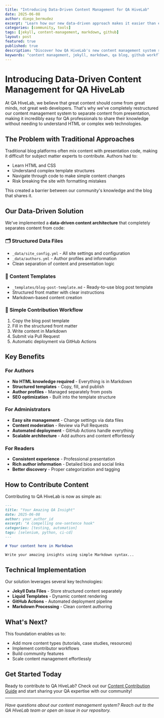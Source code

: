 ```yaml
---
title: "Introducing Data-Driven Content Management for QA HiveLab"
date: 2025-06-08
author: diego_bermudez
excerpt: "Learn how our new data-driven approach makes it easier than ever to contribute content without touching HTML or complex code."
categories: [community, tools]
tags: [jekyll, content-management, markdown, github]
layout: post
featured: true
published: true
description: "Discover how QA HiveLab's new content management system separates content from presentation, making it easy for anyone to contribute blog posts and manage site content through simple Markdown files and data structures."
keywords: "content management, jekyll, markdown, qa blog, github workflow"
---
```


# Introducing Data-Driven Content Management for QA HiveLab

At QA HiveLab, we believe that great content should come from great minds, not great web developers. That's why we've completely restructured our content management system to separate content from presentation, making it incredibly easy for QA professionals to share their knowledge without needing to understand HTML or complex web technologies.

## The Problem with Traditional Approaches

Traditional blog platforms often mix content with presentation code, making it difficult for subject matter experts to contribute. Authors had to:

- Learn HTML and CSS
- Understand complex template structures  
- Navigate through code to make simple content changes
- Risk breaking the site with formatting mistakes

This created a barrier between our community's knowledge and the blog that shares it.

## Our Data-Driven Solution

We've implemented a **data-driven content architecture** that completely separates content from code:

### 🗂️ **Structured Data Files**
- `_data/site_config.yml` - All site settings and configuration
- `_data/authors.yml` - Author profiles and information
- Clean separation of content and presentation logic

### 📝 **Content Templates**
- `_templates/blog-post-template.md` - Ready-to-use blog post template
- Structured front matter with clear instructions
- Markdown-based content creation

### 🔄 **Simple Contribution Workflow**
1. Copy the blog post template
2. Fill in the structured front matter
3. Write content in Markdown
4. Submit via Pull Request
5. Automatic deployment via GitHub Actions

## Key Benefits

### **For Authors**
- **No HTML knowledge required** - Everything is in Markdown
- **Structured templates** - Copy, fill, and publish
- **Author profiles** - Managed separately from posts
- **SEO optimization** - Built into the template structure

### **For Administrators**
- **Easy site management** - Change settings via data files
- **Content moderation** - Review via Pull Requests
- **Automated deployment** - GitHub Actions handle everything
- **Scalable architecture** - Add authors and content effortlessly

### **For Readers**
- **Consistent experience** - Professional presentation
- **Rich author information** - Detailed bios and social links
- **Better discovery** - Proper categorization and tagging

## How to Contribute Content

Contributing to QA HiveLab is now as simple as:

```markdown
---
title: "Your Amazing QA Insight"
date: 2025-06-08
author: your_author_id
excerpt: "A compelling one-sentence hook"
categories: [testing, automation]
tags: [selenium, python, ci-cd]
---

# Your content here in Markdown

Write your amazing insights using simple Markdown syntax...
```

## Technical Implementation

Our solution leverages several key technologies:

- **Jekyll Data Files** - Store structured content separately
- **Liquid Templates** - Dynamic content rendering
- **GitHub Actions** - Automated deployment pipeline
- **Markdown Processing** - Clean content authoring

## What's Next?

This foundation enables us to:

- Add more content types (tutorials, case studies, resources)
- Implement contributor workflows
- Build community features
- Scale content management effortlessly

## Get Started Today

Ready to contribute to QA HiveLab? Check out our [Content Contribution Guide](CONTENT_GUIDE.md) and start sharing your QA expertise with our community!

---

*Have questions about our content management system? Reach out to the QA HiveLab team or open an issue in our repository.* 